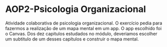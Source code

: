 # AOP2-Psicologia Organizacional

 Atividade colaborativa de psicologia organizacional.
 O exercício pedia para fazermos a realização de um mapa mental em um app.
 O app escolhido foi o Canvas. Dos dez capitulos estudados no módulo, deveriamos escolher
 um subtitulo de um desses capítulos e construir o mapa mental.
